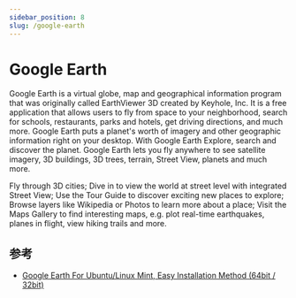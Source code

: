 ```yaml
---
sidebar_position: 8
slug: /google-earth
---
```


# Google Earth



Google Earth is a virtual globe, map and geographical information program that was originally called EarthViewer 3D created by Keyhole, Inc. It is a free application that allows users to fly from space to your neighborhood, search for schools, restaurants, parks and hotels, get driving directions, and much more. Google Earth puts a planet's worth of imagery and other geographic information right on your desktop. With Google Earth Explore, search and discover the planet. Google Earth lets you fly anywhere to see satellite imagery, 3D buildings, 3D trees, terrain, Street View, planets and much more.

Fly through 3D cities; Dive in to view the world at street level with integrated Street View; Use the Tour Guide to discover exciting new places to explore; Browse layers like Wikipedia or Photos to learn more about a place; Visit the Maps Gallery to find interesting maps, e.g. plot real-time earthquakes, planes in flight, view hiking trails and more.







## 参考

- [Google Earth For Ubuntu/Linux Mint, Easy Installation Method (64bit / 32bit)](https://www.noobslab.com/2016/05/google-earth-for-ubuntulinux-mint-easy.html)

